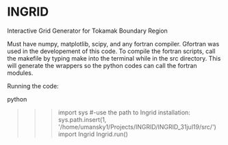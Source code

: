 # INGRID
Interactive Grid Generator for Tokamak Boundary Region

Must have numpy, matplotlib, scipy, and any fortran compiler. Gfortran
was used in the developement of this code.  To compile the fortran
scripts, call the makefile by typing make into the terminal while in
the src directory. This will generate the wrappers so the python codes
can call the fortran modules.


Running the code:

python
>>> import sys
>>> #-use the path to Ingrid installation:
>>> sys.path.insert(1, '/home/umansky1/Projects/INGRID/INGRID_31jul19/src/')
>>> import Ingrid
>>> Ingrid.run()
